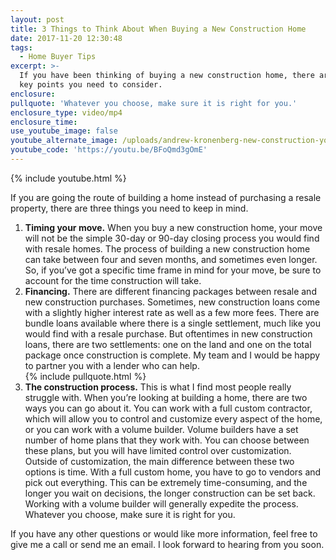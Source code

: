 ```yaml
---
layout: post
title: 3 Things to Think About When Buying a New Construction Home
date: 2017-11-20 12:30:48
tags:
  - Home Buyer Tips
excerpt: >-
  If you have been thinking of buying a new construction home, there are three
  key points you need to consider.
enclosure:
pullquote: 'Whatever you choose, make sure it is right for you.'
enclosure_type: video/mp4
enclosure_time:
use_youtube_image: false
youtube_alternate_image: /uploads/andrew-kronenberg-new-construction-youtube.jpg
youtube_code: 'https://youtu.be/BFoQmd3gOmE'
---
```



{% include youtube.html %}

If you are going the route of building a home instead of purchasing a resale property, there are three things you need to keep in mind.

1. **Timing your move.** When you buy a new construction home, your move will not be the simple 30-day or 90-day closing process you would find with resale homes. The process of building a new construction home can take between four and seven months, and sometimes even longer. So, if you’ve got a specific time frame in mind for your move, be sure to account for the time construction will take.
2. **Financing.** There are different financing packages between resale and new construction purchases. Sometimes, new construction loans come with a slightly higher interest rate as well as a few more fees. There are bundle loans available where there is a single settlement, much like you would find with a resale purchase. But oftentimes in new construction loans, there are two settlements: one on the land and one on the total package once construction is complete. My team and I would be happy to partner you with a lender who can help.<br>{% include pullquote.html %}
3. **The construction process.** This is what I find most people really struggle with. When you’re looking at building a home, there are two ways you can go about it. You can work with a full custom contractor, which will allow you to control and customize every aspect of the home, or you can work with a volume builder. Volume builders have a set number of home plans that they work with. You can choose between these plans, but you will have limited control over customization. Outside of customization, the main difference between these two options is time. With a full custom home, you have to go to vendors and pick out everything. This can be extremely time-consuming, and the longer you wait on decisions, the longer construction can be set back. Working with a volume builder will generally expedite the process. Whatever you choose, make sure it is right for you.

If you have any other questions or would like more information, feel free to give me a call or send me an email. I look forward to hearing from you soon.